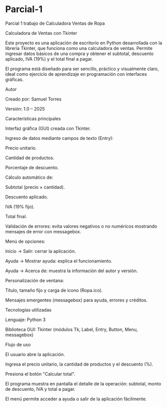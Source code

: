 # Parcial-1
Parcial 1 trabajo de Calculadora Ventas de Ropa 

Calculadora de Ventas con Tkinter

Este proyecto es una aplicación de escritorio en Python desarrollada con la librería Tkinter, que funciona como una calculadora de ventas. Permite ingresar datos básicos de una compra y obtener el subtotal, descuento aplicado, IVA (19%) y el total final a pagar.

El programa está diseñado para ser sencillo, práctico y visualmente claro, ideal como ejercicio de aprendizaje en programación con interfaces gráficas.

Autor

Creado por: Samuel Torres

Versión: 1.0 – 2025

Características principales

Interfaz gráfica (GUI) creada con Tkinter.

Ingreso de datos mediante campos de texto (Entry):

Precio unitario.

Cantidad de productos.

Porcentaje de descuento.

Cálculo automático de:

Subtotal (precio × cantidad).

Descuento aplicado.

IVA (19% fijo).

Total final.

Validación de errores: evita valores negativos o no numéricos mostrando mensajes de error con messagebox.

Menú de opciones:

Inicio → Salir: cerrar la aplicación.

Ayuda → Mostrar ayuda: explica el funcionamiento.

Ayuda → Acerca de: muestra la información del autor y versión.

Personalización de ventana:

Título, tamaño fijo y carga de icono (Ropa.ico).

Mensajes emergentes (messagebox) para ayuda, errores y créditos.

Tecnologías utilizadas

Lenguaje: Python 3

Biblioteca GUI: Tkinter (módulos Tk, Label, Entry, Button, Menu, messagebox)

Flujo de uso

El usuario abre la aplicación.

Ingresa el precio unitario, la cantidad de productos y el descuento (%).

Presiona el botón "Calcular total".

El programa muestra en pantalla el detalle de la operación: subtotal, monto de descuento, IVA y total a pagar.

El menú permite acceder a ayuda o salir de la aplicación fácilmente.


